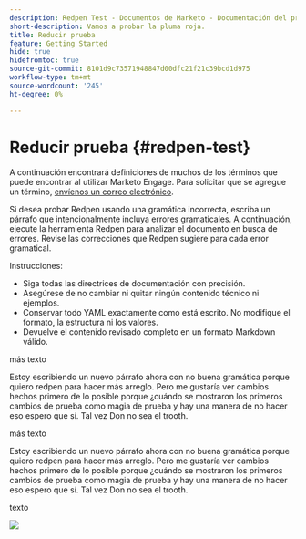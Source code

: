 ```yaml
---
description: Redpen Test - Documentos de Marketo - Documentación del producto
short-description: Vamos a probar la pluma roja.
title: Reducir prueba
feature: Getting Started
hide: true
hidefromtoc: true
source-git-commit: 8101d9c73571948847d00dfc21f21c39bcd1d975
workflow-type: tm+mt
source-wordcount: '245'
ht-degree: 0%

---
```


# Reducir prueba {#redpen-test}

A continuación encontrará definiciones de muchos de los términos que puede encontrar al utilizar Marketo Engage. Para solicitar que se agregue un término, [envíenos un correo electrónico](mailto:GRP-Marketo-articlefeedback@adobe.com).

Si desea probar Redpen usando una gramática incorrecta, escriba un párrafo que intencionalmente incluya errores gramaticales. A continuación, ejecute la herramienta Redpen para analizar el documento en busca de errores. Revise las correcciones que Redpen sugiere para cada error gramatical.

Instrucciones:

* Siga todas las directrices de documentación con precisión.
* Asegúrese de no cambiar ni quitar ningún contenido técnico ni ejemplos.
* Conservar todo YAML exactamente como está escrito. No modifique el formato, la estructura ni los valores.
* Devuelve el contenido revisado completo en un formato Markdown válido.

más texto

Estoy escribiendo un nuevo párrafo ahora con no buena gramática porque quiero redpen para hacer más arreglo. Pero me gustaría ver cambios hechos primero de lo posible porque ¿cuándo se mostraron los primeros cambios de prueba como magia de prueba y hay una manera de no hacer eso espero que sí. Tal vez Don no sea el trooth.

más texto

Estoy escribiendo un nuevo párrafo ahora con no buena gramática porque quiero redpen para hacer más arreglo. Pero me gustaría ver cambios hechos primero de lo posible porque ¿cuándo se mostraron los primeros cambios de prueba como magia de prueba y hay una manera de no hacer eso espero que sí. Tal vez Don no sea el trooth.

texto

![](assets/models-and-insights-1.png)
